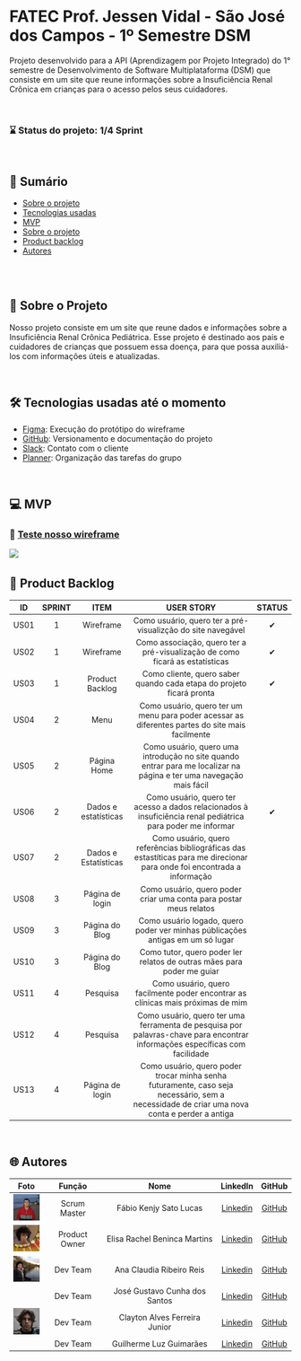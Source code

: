 # FATEC Prof. Jessen Vidal - São José dos Campos - 1º Semestre DSM
Projeto desenvolvido para a API (Aprendizagem por Projeto Integrado) do 1° semestre de Desenvolvimento de Software Multiplataforma (DSM) que consiste em um site que reune informações sobre a Insuficiência Renal Crônica em crianças para o acesso pelos seus cuidadores.

<br>

### ⌛ Status do projeto: 1/4 Sprint

<br>

## 📑 Sumário
- [Sobre o projeto](#sobre-o-projeto)
- [Tecnologias usadas](#tecnologias)
- [MVP](#mvp)
- [Sobre o projeto](#sobre-o-projeto)
- [Product backlog](#product-backlog)
- [Autores](#autores)

<br>
<br>

## 📢 Sobre o Projeto <a name="sobre-o-projeto"></a>

Nosso projeto consiste em um site que reune dados e informações sobre a Insuficiência Renal Crônica Pediátrica. Esse projeto é destinado aos pais e cuidadores de crianças que possuem essa doença, para que possa auxiliá-los com informações úteis e atualizadas.

<br>

## 🛠 Tecnologias usadas até o momento <a name="tecnologias"></a>
- [Figma](http://www.figma.com): Execução do protótipo do wireframe
- [GitHub](https://github.com): Versionamento e documentação do projeto
- [Slack](https://slack.com/intl/pt-br): Contato com o cliente
- [Planner](https://tasks.office.com/): Organização das tarefas do grupo 

<br>

## 💻 MVP<a name="mvp"></a>
### 🔴 <a href="https://www.figma.com/proto/2V0EagZNOnDKmTYD8IoKec/Untitled?type=design&node-id=1-2&t=i9T20ykwzhpxgliv-1&scaling=min-zoom&page-id=0%3A1&starting-point-node-id=1%3A2&mode=design" target="_blank">Teste nosso wireframe</a>

<img src="docs/wireframe-mvp.gif"/>

<br>

## 📜 Product Backlog<a name="product-backlog"></a>

| ID | SPRINT | ITEM | USER STORY | STATUS |
| :---: | :----: | :---: | :--------: | :----: |
| US01 | 1 | Wireframe | Como usuário, quero ter a pré-visualizção do site navegável | ✔ |
| US02 | 1 | Wireframe | Como associação, quero ter a pré-visualização de como ficará as estatísticas | ✔ |
| US03 | 1 | Product Backlog | Como cliente, quero saber quando cada etapa do projeto ficará pronta | ✔ |
| US04 | 2 | Menu | Como usuário, quero ter um menu para poder acessar as diferentes partes do site mais facilmente | |
| US05 | 2 | Página Home | Como usuário, quero uma introdução no site quando entrar para me localizar na página e ter uma navegação mais fácil | |
| US06 | 2 | Dados e estatísticas | Como usuário, quero ter acesso a dados relacionados à insuficiência renal pediátrica para poder me informar | ✔ |
| US07 | 2 | Dados e Estatísticas | Como usuário, quero referências bibliográficas das estastíticas para me direcionar para onde foi encontrada a informação | |
| US08 | 3 | Página de login | Como usuário, quero poder criar uma conta para postar meus relatos | |
| US09 | 3 | Página do Blog | Como usuário logado, quero poder ver minhas públicações antigas em um só lugar | |
| US10 | 3 | Página do Blog | Como tutor, quero poder ler relatos de outras mães para poder me guiar | |
| US11 | 4 | Pesquisa | Como usuário, quero facilmente poder encontrar as clínicas mais próximas de mim | |
| US12 | 4 | Pesquisa | Como usuário, quero ter uma ferramenta de pesquisa por palavras-chave para encontrar informações específicas com facilidade | |
| US13 | 4 | Página de login | Como usuário, quero poder trocar minha senha futuramente, caso seja necessário, sem a necessidade de criar uma nova conta e perder a antiga | |

<br>

## 🌐 Autores <a name="autores"></a>
|  Foto        |     Função    |           Nome            |                            LinkedIn                            |                      GitHub                       |
| :----: | :-----------: | :-----------------------: | :------------------------------------------------------------: | :-----------------------------------------------: |
| <img src="docs/imagens-readme/fotos-integrantes/fabio.jpeg" width="50px"> | Scrum Master  | Fábio Kenjy Sato Lucas |  [Linkedin](https://www.linkedin.com/in/fabio-kenjy/)  | [GitHub](https://github.com/FabioKenjjy)           |
| <img src="docs/imagens-readme/fotos-integrantes/Elisa.jpeg" width="50px"> | Product Owner | Elisa Rachel Beninca Martins |  [Linkedin](https://www.linkedin.com/in/elisa-rachel-beninca-martins-704566292/)  | [GitHub](https://github.com/elisarachel) |
| <img src="docs/imagens-readme/fotos-integrantes/ana.jpeg" width="50px">   | Dev Team | Ana Claudia Ribeiro Reis |  [Linkedin]()  | [GitHub](https://github.com/anaclaudiarr/anaclaudiarr)          |
| <img src=""> | Dev Team      | José Gustavo Cunha dos Santos |  [Linkedin]()  |  [GitHub]()  |
| <img src="docs/imagens-readme/fotos-integrantes/cleyton.jpeg" width="50px">|Dev Team| Clayton Alves Ferreira Junior |  [Linkedin](https://www.linkedin.com/in/clayton-junior-profile)  | [GitHub](https://github.com/ClaytonJR18/ClaytonJR18)  |
| <img src=""> | Dev Team      | Guilherme Luz Guimarães |  [Linkedin](www.linkedin.com/in/guilherme-guimarães-0166a3294)  | [GitHub](http://github.com/GuilhermeLGuimaraes)    |
